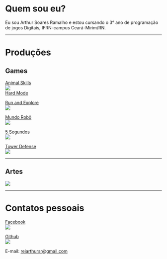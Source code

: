 # Quem sou eu?  

Eu sou Arthur Soares Ramalho e estou cursando o 3° ano de programação de jogos Digitais, IFRN-campus Ceará-Mirim/RN.

* * *  

# Produções  

## Games  

[Animal Skills](https://reiarthursr.github.io/Animal%20Skills/)  
[![](AnimalSkills.PNG)](https://reiarthursr.github.io/Animal%20Skills/)  
[Hard Mode](https://reiarthursr.github.io/Animal%20Skills%20Hardcore/)  

[Run and Explore](https://reiarthursr.github.io/Run/)  
[![](RunAndExplore.PNG)](https://reiarthursr.github.io/Run/)  

[Mundo Robô](https://reiarthursr.github.io/Mundo%20Robô/)  
[![](MundoRobo.PNG)](https://reiarthursr.github.io/Mundo%20Robô/)  

[5 Segundos](https://reiarthursr.github.io/MiniGames/)  
[![](5Segundos.PNG)](https://reiarthursr.github.io/MiniGames/)  

[Tower Defense](https://reiarthursr.github.io/Torre/)  
[![](TowerDefense.PNG)](https://reiarthursr.github.io/Torre/)  

* * *  

## Artes  

![](LizardHead.gif)  

* * *  

# Contatos pessoais

[Facebook](https://www.facebook.com/athur.soaresramalho)  
[![](Facebook.png)](https://www.facebook.com/athur.soaresramalho)  

[Github](https://github.com/reiarthursr)  
[![](Github.png)](https://github.com/reiarthursr)  

E-mail: reiarthursr@gmail.com  
